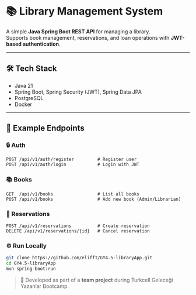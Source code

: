 # 📚 Library Management System

A simple **Java Spring Boot REST API** for managing a library.  
Supports book management, reservations, and loan operations with **JWT-based authentication**.

---

## 🛠️ Tech Stack
- Java 21  
- Spring Boot, Spring Security (JWT), Spring Data JPA  
- PostgreSQL  
- Docker  

---

## 📌 Example Endpoints

### 🔒 Auth
```http
POST /api/v1/auth/register         # Register user
POST /api/v1/auth/login            # Login with JWT
````

### 📚 Books
```http
GET  /api/v1/books                 # List all books
POST /api/v1/books                 # Add new book (Admin/Librarian)
````

### 📖 Reservations
```http
POST /api/v1/reservations          # Create reservation
DELETE /api/v1/reservations/{id}   # Cancel reservation
````

### ⚙️ Run Locally
```bash
git clone https://github.com/eliffT/GY4.5-libraryApp.git
cd GY4.5-libraryApp
mvn spring-boot:run
````

> 📌 Developed as part of a **team project** during Turkcell Geleceği Yazanlar Bootcamp.
